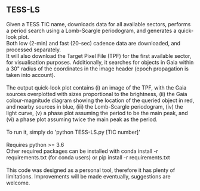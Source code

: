 ## TESS-LS

Given a TESS TIC name, downloads data for all available sectors, performs a period search using a Lomb-Scargle periodogram, and generates a quick-look plot.\
Both low (2-min) and fast (20-sec) cadence data are downloaded, and processed separately.\
It will also download the Target Pixel File (TPF) for the first available sector, for visualisation purposes.
Additionally, it searches for objects in Gaia within a 30" radius of the coordinates in the image header (epoch propagation is taken into account).\
\
The output quick-look plot contains (i) an image of the TPF, with the Gaia sources overplotted with sizes proportional to the brightness, (ii) the Gaia colour-magnitude diagram showing the location of the queried object in red, and nearby sources in blue, (iii) the Lomb-Scargle periodogram, (iv) the light curve, (v) a phase plot assuming the period to be the main peak, and (vi) a phase plot assuming twice the main peak as the period.\
\
To run it, simply do 'python TESS-LS.py [TIC number]'\
\
Requires python >= 3.6\
Other required packages can be installed with conda install -r requirements.txt (for conda users) or pip install -r requirements.txt\
\
This code was designed as a personal tool, therefore it has plenty of limitations. Improvements will be made eventually, suggestions are welcome.
